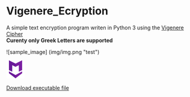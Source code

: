 # Vigenere_Ecryption
A simple text encryption program writen in Python 3 using the [Vigenere Cipher](https://en.wikipedia.org/wiki/Vigen%C3%A8re_cipher)<br>
**Curenty only Greek Letters are supported**


![sample_image] (img/img.png "test")


![alt text](https://github.com/adam-p/markdown-here/raw/master/src/common/images/icon48.png "Logo Title Text 1")


[Download executable file](Encryption.exe)
